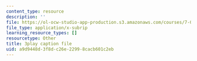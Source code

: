 ```yaml
---
content_type: resource
description: ''
file: https://ol-ocw-studio-app-production.s3.amazonaws.com/courses/7-01sc-fundamentals-of-biology-fall-2011/a9d9448d3f8dc26e22998cacb601c2eb_ojrj-UVh9N4.srt
file_type: application/x-subrip
learning_resource_types: []
resourcetype: Other
title: 3play caption file
uid: a9d9448d-3f8d-c26e-2299-8cacb601c2eb
---
```

